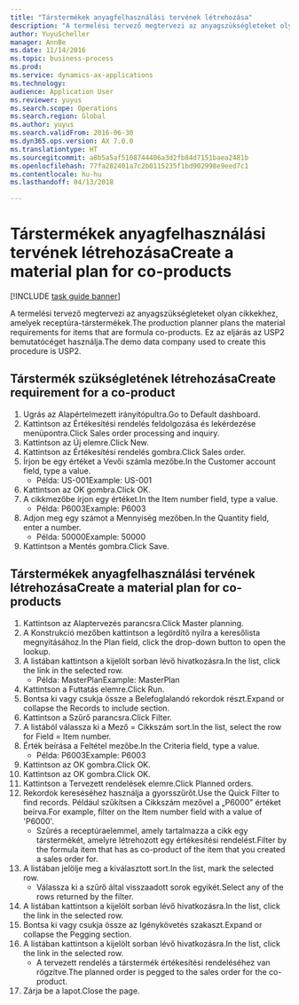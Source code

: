 ```yaml
--- 
title: "Társtermékek anyagfelhasználási tervének létrehozása"
description: "A termelési tervező megtervezi az anyagszükségleteket olyan cikkekhez, amelyek receptúra-társtermékek."
author: YuyuScheller
manager: AnnBe
ms.date: 11/14/2016
ms.topic: business-process
ms.prod: 
ms.service: dynamics-ax-applications
ms.technology: 
audience: Application User
ms.reviewer: yuyus
ms.search.scope: Operations
ms.search.region: Global
ms.author: yuyus
ms.search.validFrom: 2016-06-30
ms.dyn365.ops.version: AX 7.0.0
ms.translationtype: HT
ms.sourcegitcommit: a8b5a5af5108744406a3d2fb84d7151baea2481b
ms.openlocfilehash: 77fa282401a7c2b0115235f1bd902998e9eed7c1
ms.contentlocale: hu-hu
ms.lasthandoff: 04/13/2018

---
```

# <a name="create-a-material-plan-for-co-products"></a><span data-ttu-id="08598-103">Társtermékek anyagfelhasználási tervének létrehozása</span><span class="sxs-lookup"><span data-stu-id="08598-103">Create a material plan for co-products</span></span>

[!INCLUDE [task guide banner](../../includes/task-guide-banner.md)]

<span data-ttu-id="08598-104">A termelési tervező megtervezi az anyagszükségleteket olyan cikkekhez, amelyek receptúra-társtermékek.</span><span class="sxs-lookup"><span data-stu-id="08598-104">The production planner plans the material requirements for items that are formula co-products.</span></span> <span data-ttu-id="08598-105">Ez az eljárás az USP2 bemutatócéget használja.</span><span class="sxs-lookup"><span data-stu-id="08598-105">The demo data company used to create this procedure is USP2.</span></span>


## <a name="create-requirement-for-a-co-product"></a><span data-ttu-id="08598-106">Társtermék szükségletének létrehozása</span><span class="sxs-lookup"><span data-stu-id="08598-106">Create requirement for a co-product</span></span>
1. <span data-ttu-id="08598-107">Ugrás az Alapértelmezett irányítópultra.</span><span class="sxs-lookup"><span data-stu-id="08598-107">Go to Default dashboard.</span></span>
2. <span data-ttu-id="08598-108">Kattintson az Értékesítési rendelés feldolgozása és lekérdezése menüpontra.</span><span class="sxs-lookup"><span data-stu-id="08598-108">Click Sales order processing and inquiry.</span></span>
3. <span data-ttu-id="08598-109">Kattintson az Új elemre.</span><span class="sxs-lookup"><span data-stu-id="08598-109">Click New.</span></span>
4. <span data-ttu-id="08598-110">Kattintson az Értékesítési rendelés gombra.</span><span class="sxs-lookup"><span data-stu-id="08598-110">Click Sales order.</span></span>
5. <span data-ttu-id="08598-111">Írjon be egy értéket a Vevői számla mezőbe.</span><span class="sxs-lookup"><span data-stu-id="08598-111">In the Customer account field, type a value.</span></span>
    * <span data-ttu-id="08598-112">Példa: US-001</span><span class="sxs-lookup"><span data-stu-id="08598-112">Example: US-001</span></span>  
6. <span data-ttu-id="08598-113">Kattintson az OK gombra.</span><span class="sxs-lookup"><span data-stu-id="08598-113">Click OK.</span></span>
7. <span data-ttu-id="08598-114">A cikkmezőbe írjon egy értéket.</span><span class="sxs-lookup"><span data-stu-id="08598-114">In the Item number field, type a value.</span></span>
    * <span data-ttu-id="08598-115">Példa: P6003</span><span class="sxs-lookup"><span data-stu-id="08598-115">Example: P6003</span></span>  
8. <span data-ttu-id="08598-116">Adjon meg egy számot a Mennyiség mezőben.</span><span class="sxs-lookup"><span data-stu-id="08598-116">In the Quantity field, enter a number.</span></span>
    * <span data-ttu-id="08598-117">Példa: 50000</span><span class="sxs-lookup"><span data-stu-id="08598-117">Example: 50000</span></span>  
9. <span data-ttu-id="08598-118">Kattintson a Mentés gombra.</span><span class="sxs-lookup"><span data-stu-id="08598-118">Click Save.</span></span>

## <a name="create-a-material-plan-for-co-products"></a><span data-ttu-id="08598-119">Társtermékek anyagfelhasználási tervének létrehozása</span><span class="sxs-lookup"><span data-stu-id="08598-119">Create a material plan for co-products</span></span>
1. <span data-ttu-id="08598-120">Kattintson az Alaptervezés parancsra.</span><span class="sxs-lookup"><span data-stu-id="08598-120">Click Master planning.</span></span>
2. <span data-ttu-id="08598-121">A Konstrukció mezőben kattintson a legördítő nyílra a keresőlista megnyitásához.</span><span class="sxs-lookup"><span data-stu-id="08598-121">In the Plan field, click the drop-down button to open the lookup.</span></span>
3. <span data-ttu-id="08598-122">A listában kattintson a kijelölt sorban lévő hivatkozásra.</span><span class="sxs-lookup"><span data-stu-id="08598-122">In the list, click the link in the selected row.</span></span>
    * <span data-ttu-id="08598-123">Példa: MasterPlan</span><span class="sxs-lookup"><span data-stu-id="08598-123">Example: MasterPlan</span></span>  
4. <span data-ttu-id="08598-124">Kattintson a Futtatás elemre.</span><span class="sxs-lookup"><span data-stu-id="08598-124">Click Run.</span></span>
5. <span data-ttu-id="08598-125">Bontsa ki vagy csukja össze a Belefoglalandó rekordok részt.</span><span class="sxs-lookup"><span data-stu-id="08598-125">Expand or collapse the Records to include section.</span></span>
6. <span data-ttu-id="08598-126">Kattintson a Szűrő parancsra.</span><span class="sxs-lookup"><span data-stu-id="08598-126">Click Filter.</span></span>
7. <span data-ttu-id="08598-127">A listából válassza ki a Mező = Cikkszám sort.</span><span class="sxs-lookup"><span data-stu-id="08598-127">In the list, select the row for Field = Item number.</span></span>
8. <span data-ttu-id="08598-128">Érték beírása a Feltétel mezőbe.</span><span class="sxs-lookup"><span data-stu-id="08598-128">In the Criteria field, type a value.</span></span>
    * <span data-ttu-id="08598-129">Példa: P6003</span><span class="sxs-lookup"><span data-stu-id="08598-129">Example: P6003</span></span>  
9. <span data-ttu-id="08598-130">Kattintson az OK gombra.</span><span class="sxs-lookup"><span data-stu-id="08598-130">Click OK.</span></span>
10. <span data-ttu-id="08598-131">Kattintson az OK gombra.</span><span class="sxs-lookup"><span data-stu-id="08598-131">Click OK.</span></span>
11. <span data-ttu-id="08598-132">Kattintson a Tervezett rendelések elemre.</span><span class="sxs-lookup"><span data-stu-id="08598-132">Click Planned orders.</span></span>
12. <span data-ttu-id="08598-133">Rekordok kereséséhez használja a gyorsszűrőt.</span><span class="sxs-lookup"><span data-stu-id="08598-133">Use the Quick Filter to find records.</span></span> <span data-ttu-id="08598-134">Például szűkítsen a Cikkszám mezővel a „P6000” értéket beírva.</span><span class="sxs-lookup"><span data-stu-id="08598-134">For example, filter on the Item number field with a value of 'P6000'.</span></span>
    * <span data-ttu-id="08598-135">Szűrés a receptúraelemmel, amely tartalmazza a cikk egy társtermékét, amelyre létrehozott egy értékesítési rendelést.</span><span class="sxs-lookup"><span data-stu-id="08598-135">Filter by the formula item that has as co-product of the item that you created a sales order for.</span></span>  
13. <span data-ttu-id="08598-136">A listában jelölje meg a kiválasztott sort.</span><span class="sxs-lookup"><span data-stu-id="08598-136">In the list, mark the selected row.</span></span>
    * <span data-ttu-id="08598-137">Válassza ki a szűrő által visszaadott sorok egyikét.</span><span class="sxs-lookup"><span data-stu-id="08598-137">Select any of the rows returned by the filter.</span></span>  
14. <span data-ttu-id="08598-138">A listában kattintson a kijelölt sorban lévő hivatkozásra.</span><span class="sxs-lookup"><span data-stu-id="08598-138">In the list, click the link in the selected row.</span></span>
15. <span data-ttu-id="08598-139">Bontsa ki vagy csukja össze az Igénykövetés szakaszt.</span><span class="sxs-lookup"><span data-stu-id="08598-139">Expand or collapse the Pegging section.</span></span>
16. <span data-ttu-id="08598-140">A listában kattintson a kijelölt sorban lévő hivatkozásra.</span><span class="sxs-lookup"><span data-stu-id="08598-140">In the list, click the link in the selected row.</span></span>
    * <span data-ttu-id="08598-141">A tervezett rendelés a társtermék értékesítési rendeléséhez van rögzítve.</span><span class="sxs-lookup"><span data-stu-id="08598-141">The planned order is pegged to the sales order for the co-product.</span></span>  
17. <span data-ttu-id="08598-142">Zárja be a lapot.</span><span class="sxs-lookup"><span data-stu-id="08598-142">Close the page.</span></span>


